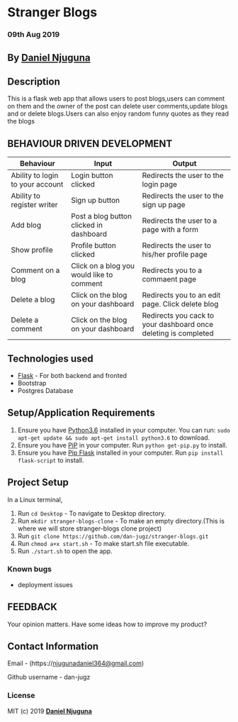 # Stranger Blogs

### 09th Aug 2019

## By **[Daniel Njuguna](https://github.com/dan-jugz)**

## Description

This is a flask web app that allows users to post blogs,users can comment on them and the owner of the post can delete user comments,update blogs and or delete blogs.Users can also enjoy random funny quotes as they read the blogs

## BEHAVIOUR DRIVEN DEVELOPMENT
Behaviour                       |Input                                     | Output                                     |
--------------------------------|------------------------------------------|--------------------------------------------|
Ability to login to your account| Login button clicked                     | Redirects the user to the login page                            |
Ability to register writer      | Sign up button                           | Redirects the user to the sign up page                         |
Add blog                        | Post a blog button clicked in dashboard | Redirects the user to a page with a form                     |
Show profile                    | Profile button clicked      | Redirects the user to his/her profile page |
Comment on a blog               | Click on a blog you would like to comment | Redirects you to a commaent page 
Delete a blog                   | Click on the blog on your dashboard         | Redirects you to an edit page. Click delete blog  
Delete a comment                | Click on the blog on your dashboard         | Redirects you cack to your dashboard once deleting is completed

## Technologies used
* [Flask](http://flask.pocoo.org/) - For both backend and fronted
* Bootstrap
* Postgres Database

## Setup/Application Requirements
1. Ensure you have [Python3.6](www://https://python.org) installed in your computer. You can run:
`sudo apt-get update && sudo apt-get install python3.6` to download.
2. Ensure you have [PiP](https://pypi.org/) in your computer. Run `python get-pip.py` to install.
3. Ensure you have [Pip Flask]() installed in your computer. Run `pip install flask-script` to install.


## Project Setup
In a Linux terminal,
1. Run `cd Desktop` - To navigate to Desktop directory.
2. Run `mkdir stranger-blogs-clone` - To make an empty directory.(This is where we will store stranger-blogs clone project)
3. Run `git clone https://github.com/dan-jugz/stranger-blogs.git`
4. Run `chmod a+x start.sh` - To make start.sh file executable.
5. Run `./start.sh` to open the app.

### Known bugs
* deployment issues

## FEEDBACK
Your opinion matters. 
Have some ideas how to improve my product?

## Contact Information
Email - (https://njugunadaniel364@gmail.com)

Github username - dan-jugz

### License

MIT (c) 2019 **[Daniel Njuguna](https://github.com/dan-jugz/stranger-blogs)**